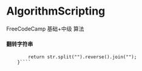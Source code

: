 # AlgorithmScripting
FreeCodeCamp 基础+中级 算法

#### 翻转字符串

 ```` function reverseString(str) {
         return str.split("").reverse().join("");     
     }````
